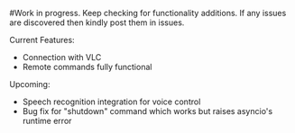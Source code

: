 #Work in progress.
Keep checking for functionality additions. If any issues are discovered then kindly post them in issues.

Current Features:
* Connection with VLC
* Remote commands fully functional

Upcoming:
* Speech recognition integration for voice control
* Bug fix for "shutdown" command which works but raises asyncio's runtime error

